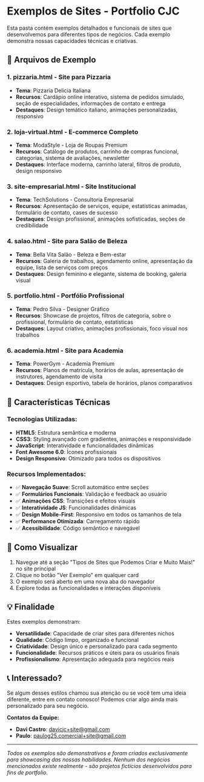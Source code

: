 # Exemplos de Sites - Portfolio CJC

Esta pasta contém exemplos detalhados e funcionais de sites que desenvolvemos para diferentes tipos de negócios. Cada exemplo demonstra nossas capacidades técnicas e criativas.

## 📁 Arquivos de Exemplo

### 1. **pizzaria.html** - Site para Pizzaria
- **Tema**: Pizzaria Delicia Italiana
- **Recursos**: Cardápio online interativo, sistema de pedidos simulado, seção de especialidades, informações de contato e entrega
- **Destaques**: Design temático italiano, animações personalizadas, responsivo

### 2. **loja-virtual.html** - E-commerce Completo  
- **Tema**: ModaStyle - Loja de Roupas Premium
- **Recursos**: Catálogo de produtos, carrinho de compras funcional, categorias, sistema de avaliações, newsletter
- **Destaques**: Interface moderna, carrinho lateral, filtros de produto, design responsivo

### 3. **site-empresarial.html** - Site Institucional
- **Tema**: TechSolutions - Consultoria Empresarial
- **Recursos**: Apresentação de serviços, equipe, estatísticas animadas, formulário de contato, cases de sucesso
- **Destaques**: Design profissional, animações sofisticadas, seções de credibilidade

### 4. **salao.html** - Site para Salão de Beleza
- **Tema**: Bella Vita Salão - Beleza e Bem-estar
- **Recursos**: Galeria de trabalhos, agendamento online, apresentação da equipe, lista de serviços com preços
- **Destaques**: Design feminino e elegante, sistema de booking, galeria visual

### 5. **portfolio.html** - Portfólio Profissional
- **Tema**: Pedro Silva - Designer Gráfico
- **Recursos**: Showcase de projetos, filtros de categoria, sobre o profissional, formulário de contato, estatísticas
- **Destaques**: Layout criativo, animações profissionais, foco visual nos trabalhos

### 6. **academia.html** - Site para Academia
- **Tema**: PowerGym - Academia Premium  
- **Recursos**: Planos de matrícula, horários de aulas, apresentação de instrutores, agendamento de visita
- **Destaques**: Design esportivo, tabela de horários, planos comparativos

## 🎨 Características Técnicas

### Tecnologias Utilizadas:
- **HTML5**: Estrutura semântica e moderna
- **CSS3**: Styling avançado com gradientes, animações e responsividade
- **JavaScript**: Interatividade e funcionalidades dinâmicas
- **Font Awesome 6.0**: Ícones profissionais
- **Design Responsivo**: Otimizado para todos os dispositivos

### Recursos Implementados:
- ✅ **Navegação Suave**: Scroll automático entre seções
- ✅ **Formulários Funcionais**: Validação e feedback ao usuário
- ✅ **Animações CSS**: Transições e efeitos visuais
- ✅ **Interatividade JS**: Funcionalidades dinâmicas
- ✅ **Design Mobile-First**: Responsivo em todos os tamanhos de tela
- ✅ **Performance Otimizada**: Carregamento rápido
- ✅ **Acessibilidade**: Código semântico e navegável

## 🚀 Como Visualizar

1. Navegue até a seção "Tipos de Sites que Podemos Criar e Muito Mais!" no site principal
2. Clique no botão "Ver Exemplo" em qualquer card
3. O exemplo será aberto em uma nova aba do navegador
4. Explore todas as funcionalidades e interações disponíveis

## 💡 Finalidade

Estes exemplos demonstram:

- **Versatilidade**: Capacidade de criar sites para diferentes nichos
- **Qualidade**: Código limpo, organizado e funcional  
- **Criatividade**: Design único e personalizado para cada segmento
- **Funcionalidade**: Recursos práticos e úteis para os usuários finais
- **Profissionalismo**: Apresentação adequada para negócios reais

## 📞 Interessado?

Se algum desses estilos chamou sua atenção ou se você tem uma ideia diferente, entre em contato conosco! Podemos criar algo ainda mais personalizado para seu negócio.

**Contatos da Equipe:**
- **Davi Castro**: davicjc+site@gmail.com
- **Paulo**: paulog25.comercial+site@gmail.com

---

*Todos os exemplos são demonstrativos e foram criados exclusivamente para showcasing das nossas habilidades. Nenhum dos negócios mencionados existe realmente - são projetos fictícios desenvolvidos para fins de portfolio.*
